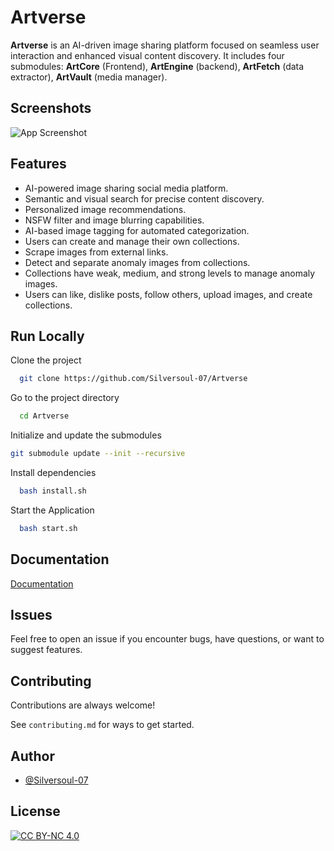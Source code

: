 
# Artverse

**Artverse** is an AI-driven image sharing platform focused on seamless user interaction and enhanced visual content discovery. It includes four submodules: **ArtCore** (Frontend), **ArtEngine** (backend), **ArtFetch** (data extractor), **ArtVault** (media manager).
## Screenshots

![App Screenshot](https://via.placeholder.com/468x300?text=App+Screenshot+Here)


## Features

- AI-powered image sharing social media platform.
- Semantic and visual search for precise content discovery.
- Personalized image recommendations.
- NSFW filter and image blurring capabilities.
- AI-based image tagging for automated categorization.
- Users can create and manage their own collections.
- Scrape images from external links.
- Detect and separate anomaly images from collections.
- Collections have weak, medium, and strong levels to manage anomaly images.
- Users can like, dislike posts, follow others, upload images, and create collections.

## Run Locally

Clone the project

```bash
  git clone https://github.com/Silversoul-07/Artverse
```

Go to the project directory

```bash
  cd Artverse
```

Initialize and update the submodules

```bash
git submodule update --init --recursive
``` 

Install dependencies

```bash
  bash install.sh
```

Start the Application

```bash
  bash start.sh
```


## Documentation

[Documentation](https://linktodocumentation)


## Issues

Feel free to open an issue if you encounter bugs, have questions, or want to suggest features.
## Contributing

Contributions are always welcome!

See `contributing.md` for ways to get started.

## Author

- [@Silversoul-07](https://www.github.com/Silversoul-07)


## License

[![CC BY-NC 4.0][cc-by-nc-shield]][cc-by-nc]

[cc-by-nc]: https://creativecommons.org/licenses/by-nc/4.0/
[cc-by-nc-shield]: https://img.shields.io/badge/License-CC%20BY--NC%204.0-lightgrey.svg

